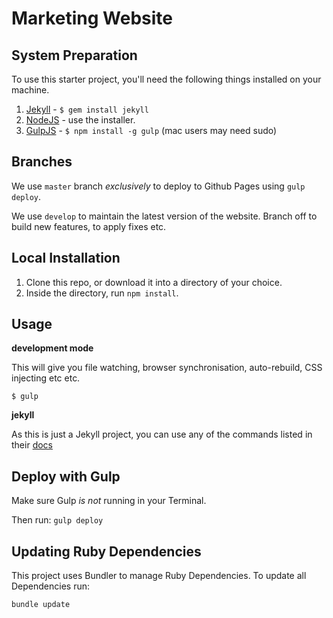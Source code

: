 Marketing Website
=============================

## System Preparation

To use this starter project, you'll need the following things installed on your machine.

1. [Jekyll](http://jekyllrb.com/) - `$ gem install jekyll`
2. [NodeJS](http://nodejs.org) - use the installer.
3. [GulpJS](https://github.com/gulpjs/gulp) - `$ npm install -g gulp` (mac users may need sudo)


## Branches

We use `master` branch _exclusively_ to deploy to Github Pages using `gulp deploy`.

We use `develop` to maintain the latest version of the website. Branch off to build new features, to apply fixes etc.

## Local Installation

1. Clone this repo, or download it into a directory of your choice.
2. Inside the directory, run `npm install`.

## Usage

**development mode**

This will give you file watching, browser synchronisation, auto-rebuild, CSS injecting etc etc.

```shell
$ gulp
```

**jekyll**

As this is just a Jekyll project, you can use any of the commands listed in their [docs](http://jekyllrb.com/docs/usage/)

## Deploy with Gulp

Make sure Gulp *is not* running in your Terminal.

Then run: `gulp deploy`


## Updating Ruby Dependencies

This project uses Bundler to manage Ruby Dependencies. To update all Dependencies run:

```
bundle update
```
  

